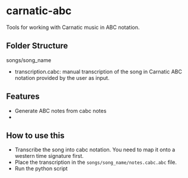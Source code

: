 # carnatic-abc
Tools for working with Carnatic music in ABC notation.

## Folder Structure
songs/song_name
- transcription.cabc: manual transcription of the song in Carnatic ABC notation provided by the user as input.

## Features
- Generate ABC notes from cabc notes
- 


## How to use this
- Transcribe the song into cabc notation. You need to map it onto a western time signature first.
- Place the transcription in the `songs/song_name/notes.cabc.abc` file.
- Run the python script